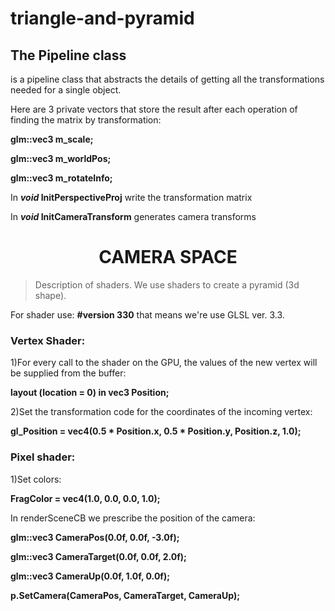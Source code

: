 # triangle-and-pyramid
<h2>The Pipeline class</h2> is a pipeline class that abstracts the details of getting all the transformations needed for a single object.

Here are 3 private vectors that store the result after each operation of finding the matrix by transformation: 

 **glm::vec3 m_scale;**
  
**glm::vec3 m_worldPos;**
	
**glm::vec3 m_rotateInfo;**

In ***void* InitPerspectiveProj** write the transformation matrix 

In ***void* InitCameraTransform** generates camera transforms

<h1 align="center"> CAMERA SPACE </h1>

>Description of shaders. We use shaders to create a pyramid (3d shape).

For shader use: **#version 330** that means we're use GLSL ver. 3.3.

<h3>Vertex Shader:</h3>

1)For every call to the shader on the GPU, the values of the new vertex will be supplied from the buffer:

**layout (location = 0) in vec3 Position;** 

2)Set the transformation code for the coordinates of the incoming vertex:

**gl_Position = vec4(0.5 * Position.x, 0.5 * Position.y, Position.z, 1.0);** 

<h3>Pixel shader:</h3> 

1)Set colors:

**FragColor = vec4(1.0, 0.0, 0.0, 1.0);**


In renderSceneCB we prescribe the position of the camera: 

**glm::vec3 CameraPos(0.0f, 0.0f, -3.0f);**

**glm::vec3 CameraTarget(0.0f, 0.0f, 2.0f);**

**glm::vec3 CameraUp(0.0f, 1.0f, 0.0f);**

**p.SetCamera(CameraPos, CameraTarget, CameraUp);**

